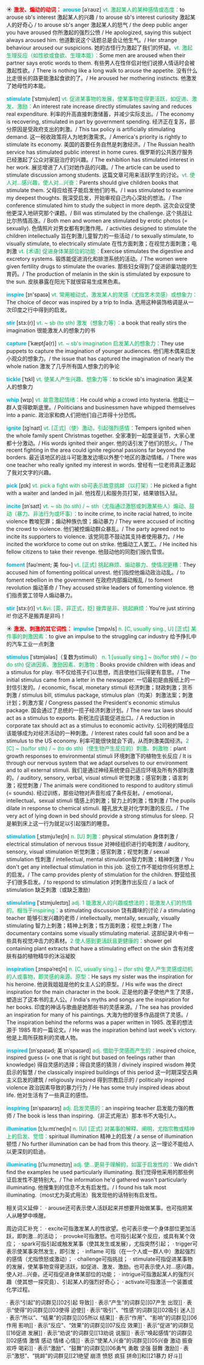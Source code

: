 ☀ <font color="red">**激发、煽动的动词：**</font>
<font color="sky blue">**arouse**</font> [əˈraʊz]
<font color="#00b050">vt. 激起某人的某种感情或态度：</font>to arouse sb's interest 激起某人的兴趣 / to arouse sb's interest curiosity 激起某人的好奇心 / to arouse sb's anger 激起某人的怒气 / the deep public anger you have aroused 你所激起的强烈公愤 / He apologized, saying this subject always aroused him. 他道歉说这个话题总是会让他生气。/ Her strange behaviour aroused our suspicions. 她的古怪行为激起了我们的怀疑。<font color="#00b050">vt. 激起生理反应（如性欲或食欲、生理本能）：</font>Some men are aroused when their partner says erotic words to them. 有些男人在性伴侣对他们说撩人情话时会被激起性欲。/ There is nothing like a long walk to arouse the appetite. 没有什么比走很长的路更能激起食欲的了。/ He aroused her mothering instincts. 他激发了她母性的本能。
           
<font color="sky blue">**stimulate**</font> [ˈstɪmjuleɪt]
<font color="#00b050">vt. 促进某事物的发展，使某事物变得更活跃，如促进、激发、激励：</font>An interest rate increase directly stimulates saving and reduces real expenditure. 利率的升高直接刺激储蓄，并减少实际支出。/ The economy is recovering, stimulated in part by government spending. 经济正在复苏，部分原因是受政府支出的刺激。/ This tax policy is artificially stimulating demand. 这一税收政策将人为地刺激需求。/ America's priority is rightly to stimulate its economy. 美国的首要任务自然是刺激经济。/ The Russian health service has stimulated public interest in home cures. 俄罗斯的公共医疗服务已经激起了公众对家庭治疗的兴趣。/ The exhibition has stimulated interest in her work. 展览增进了人们对她作品的兴趣。/ The article can be used to stimulate discussion among students. 这篇文章可用来活跃学生的讨论。<font color="#00b050">vt. 使人对…感兴趣，使人对…兴奋：</font>Parents should give children books that stimulate them. 父母应给孩子能启发他们的书。/ I was stimulated to examine my deepest thoughts. 我深受启发，开始审视自己内心深处的想法。/ The conference stimulated him to study the subject in more depth. 这次会议促使他更深入地研究那个课题。/ Bill was stimulated by the challenge. 这个挑战让比尔热情高涨。/ Both men and women are stimulated by erotic photos (= sexually). 色情照片对男女都有刺激作用。/ activities designed to stimulate the children intellectually 旨在刺激儿童智力的一些活动 / to sexually stimulate, to visually stimulate, to electrically stimulate 在性方面刺激；在视觉方面刺激；电刺激 <font color="#00b050">vt. [术语] 促进身体某部位的功能：</font>Exercise stimulates the digestive and excretory systems. 锻炼能促进消化和排泄系统的活动。/ The women were given fertility drugs to stimulate the ovaries. 那些妇女得到了促进卵巢功能的生育药。/ The production of melanin in the skin is stimulated by exposure to the sun. 皮肤暴露在阳光下就很容易生成黑色素。

<font color="sky blue">**inspire**</font> [ɪn'spaɪə] 
<font color="#00b050">vt. 常用被动式，激发某人的灵感（尤指艺术灵感）或想象力：</font>The choice of decor was inspired by a trip to India. 选用这种装饰格调是从一次印度之行中得到的启发。
                    
<font color="sky blue">**stir**</font> [stɜ:(r)]
<font color="#00b050">vt. ~ sb (to sth) 激发（想象力等）：</font>a book that really stirs the imagination 很能激发人的想象力的书

<font color="sky blue">**capture**</font> [ˈkæptʃə(r)]
<font color="#00b050">vt. ~ sb's imagination 启发某人的想象力：</font>They use puppets to capture the imagination of younger audiences. 他们用木偶来启发小观众的想象力。/ the issue that has captured the imagination of nearly the whole nation 激发了几乎所有国人想象力的争论          
           
<font color="sky blue">**tickle**</font> [ˈtɪkl]
<font color="#00b050">vt. 使某人产生兴趣、想象力等：</font>to tickle sb's imagination 满足某人的想象力

<font color="sky blue">**whip**</font> [wɪp]
<font color="#00b050">vt. 故意激起情绪：</font>He could whip a crowd into hysteria. 他能让一群人变得歇斯底里。/ Politicians and businessmen have whipped themselves into a panic. 政治家和商人们把他们自己弄得十分恐慌。
                     
<font color="sky blue">**ignite**</font> [ɪgˈnaɪt]
<font color="#00b050">vt. [正式]（使）激动，引起强烈感情：</font>Tempers ignited when the whole family spent Christmas together. 全家凑到一起度圣诞节，大家心里都十分激动。/ His words ignited their anger. 他的话引发了他们的怒火。/ The recent fighting in the area could ignite regional passions far beyond the borders. 最近该地区的战斗可能激发边境以外整个地区的激动情绪。/ There was one teacher who really ignited my interest in words. 曾经有一位老师真正激起了我对文字的兴趣。

<font color="sky blue">**pick**</font> [pɪk] 
<font color="#00b050">vt. pick a fight with sb可表示故意挑衅（以打架）：</font>He picked a fight with a waiter and landed in jail. 他找茬儿和服务员打架，结果锒铛入狱。

<font color="sky blue">**incite**</font> [ɪnˈsaɪt]
<font color="#00b050">vt. ~ sb (to sth) / ~ sth（尤指通过激怒或刺激某些人）煽动、鼓动（暴力、非法行为或坏事）：</font>to incite crime, to incite racial hatred, to incite violence 教唆犯罪；煽动种族仇恨；煽动暴力 / They were accused of inciting the crowd to violence. 他们被控煽动群众暴乱。/ The party agreed not to incite its supporters to violence. 该党同意不鼓动其支持者使用暴力。/ He incited the workforce to come out on strike. 他煽动工人罢工。/ He incited his fellow citizens to take their revenge. 他鼓动他的同胞们报仇雪恨。

<font color="sky blue">**foment**</font> [fəʊˈment; 美 foʊ-]
<font color="#00b050">vt. [正式] 挑起麻烦、煽动暴力、使情况更糟：</font>They accused him of fomenting political unrest. 他们指控他煽动政治动乱。/ to foment rebellion in the government 在政府内部煽动叛乱 / to foment revolution 煽动革命 / They accused strike leaders of fomenting violence. 他们指责罢工领导人煽动暴力。
           
<font color="sky blue">**stir**</font> [stɜ:(r)]
<font color="#00b050">vt.&vi. [英，非正式，贬] 拨弄是非、挑起麻烦：</font>You're just stirring it! 你这不是搬弄是非吗！

☀ <font color="red">**激发、刺激的其它词性：**</font>
<font color="sky blue">**impulse**</font> [ˈɪmpʌls]
<font color="#00b050">n. [C, usually sing., U] [正式] 某件事的刺激因素：</font>to give an impulse to the struggling car industry 给予挣扎中的汽车工业一点刺激

<font color="sky blue">**stimulus**</font> [ˈstɪmjələs]（复数为stimuli）
<font color="#00b050">n. 1 [usually sing.] ~ (to/for sth) / ~ (to do sth) 促进因素、激励因素、刺激物：</font>Books provide children with ideas and a stimulus for play. 书不仅给孩子们以思想，而且使他们玩得更有意思。/ The initial stimulus came from a letter in the newspaper. 一切最初是由报纸上的一封信引发的。/ economic, fiscal, monetary stimuli 经济刺激；财政刺激；货币刺激 / stimulus bill, stimulus package, stimulus plan（均美）刺激法案；刺激计划；刺激方案 / Congress passed the President's economic stimulus package. 国会通过了总统的一揽子经济刺激计划。/ The new tax laws should act as a stimulus to exports. 新税法应该能促进出口。/ A reduction in corporate tax should act as a stimulus to economic activity. 公司税的降低应该能够成为对经济活动的一种刺激。/ Interest rates could fall soon and be a stimulus to the US economy. 利率可能很快就会下调，从而刺激美国经济。<font color="#00b050">2 [C] ~ (to/for sth) / ~ (to do sth)（使生物产生反应的）刺激、刺激物：</font>plant growth responses to environmental stimuli 环境刺激下的植物生长反应 / It is through our nervous system that we adapt ourselves to our environment and to all external stimuli. 我们是通过神经系统使自己适应环境及所有外部刺激的。/ auditory, sensory, verbal, visual stimuli 听觉刺激；感官刺激；语言刺激；视觉刺激 / The animals were conditioned to respond to auditory stimuli (= sounds). 经过训练，那些动物对声音形成了条件反射。/ emotional，intellectual，sexual stimuli 情感上的刺激；智力上的刺激；性刺激 / The pupils dilate in response to chemical stimuli. 瞳孔放大是对化学刺激的反应。/ The very act of lying down in bed should provide a strong stimulus for sleep. 只是躺到床上这一行为就足以引起强烈的睡意。

<font color="sky blue">**stimulation**</font> [ˌstɪmjuˈleɪʃn]
<font color="#00b050">n. [U] 刺激：</font>physical stimulation 身体刺激 / electrical stimulation of nervous tissue 对神经组织进行的电刺激 / auditory, sensory, visual stimulation 听觉刺激；感官刺激；视觉刺激 / sexual stimulation 性刺激 / intellectual, mental stimulation智力刺激；精神刺激 / You don't get any intellectual stimulation in this job. 这份工作不能给你任何思想上的启发。/ The camp provides plenty of stimulation for the children. 野营给孩子们很多启发。/ to respond to stimulation 对刺激作出反应 / a lack of stimulation 缺乏刺激（或缺乏激励）

<font color="sky blue">**stimulating**</font> [ˈstɪmjuleɪtɪŋ]
<font color="#00b050">adj. 1 能激发人的兴趣或想法的；能激发人们的热情的。相当于inspiring：</font>a stimulating discussion 饶有趣味的讨论 / a stimulating teacher 能够引发兴趣的老师 / intellectually, mentally, sexually, visually stimulating 智力上刺激；精神上刺激；性方面刺激；视觉上刺激 / The documentary contains some visually stimulating material. 这部纪录片中有一些具有视觉冲击力的素材。<font color="#00b050">2 使人感到更活跃且更健康的：</font>shower gel containing plant extracts that have a stimulating effect on the skin 含有对皮肤有益的植物精华的沐浴凝胶
               
<font color="sky blue">**inspiration**</font> [ˌɪnspəˈreɪʃn]
<font color="#00b050">n. [C, usually sing.] ~ (for sth) 使人产生灵感或动机的人或事物，即灵感的来源、原型：</font>He says my sister was the inspiration for his heroine. 他说我姐姐是他的女主人公的原型。/ His wife was the direct inspiration for the main character in the book. 正是他的妻子使他产生了灵感，塑造出了这本书的主人公。/ India's myths and songs are the inspiration for her books. 印度的神话与歌曲是她那些书的灵感来源。/ The sea has provided an inspiration for many of his paintings. 大海为他的很多作品提供了灵感。/ The inspiration behind the reforms was a paper written in 1985. 改革的想法源于 1985 年的一篇论文。/ He was the inspiration behind last week's victory. 他是上周所获胜利的灵魂人物。       
           
<font color="sky blue">**inspired**</font> [ɪnˈspaɪəd; 美 ɪnˈspaɪərd]
<font color="#00b050">adj. 借助于灵感而产生的：</font>inspired choice, inspired guess (= one that is right but based on feelings rather than knowledge) 得自灵感的选择；得自灵感的猜测 / divinely inspired wisdom 神灵启示的智慧 / the classically inspired buildings of this period 这一时期深受古典主义启发的建筑 / religiously inspired 得到宗教启示的 / politically inspired violence 政治因素导致的暴力行为 / He has some truly inspired ideas about life. 他对生活有了一些真正的感悟。
           
<font color="sky blue">**inspiring**</font> [ɪnˈspaɪərɪŋ]
<font color="#00b050">adj. 启发灵感的：</font>an inspiring teacher 启发能力强的教师 / The book is less than inspiring.（非正式用法）那本书不大吸引人。

<font color="sky blue">**illumination**</font> [ɪˌlu:mɪˈneɪʃn]
<font color="#00b050">n. [U] [正式] 对某事的解释、阐明，尤指宗教或精神上的启发、觉悟：</font>spiritual illumination 精神上的启发 / a sense of illumination 顿悟 / No further illumination can be had from this theory. 这一理论不能给人以更深刻的启迪。

<font color="sky blue">**illuminating**</font> [ɪˈlu:mɪneɪtɪŋ]
<font color="#00b050">adj. 使…更易于理解的，如富于启发性的：</font>We didn't find the examples he used particularly illuminating. 我们觉得他采用的那些例证启发性不是特别大。/ The information he'd gathered wasn't particularly illuminating. 他搜集到的信息不太有启发性。/ I found his talk most illuminating.（most尤为英式用法）我发现他的话特别有启发性。

相关词义延伸：
· arouse还可表示使人活跃起来并想要开始做某事。也可指把某人从睡梦中唤醒。

周边词汇补充：
· excite可指激发某人的性欲望。也可表示使一个身体部位更加活跃，即刺激…的活动；
· provoke可指激怒。也可指引起某个反应，或具有某个效应；
· spark可指引起或触发某事（使其发生或发展），尤指突然引起；
· trigger可表示使某事突然发生，即引发；
· inflame 可指（在一个人或一群人中）激起强烈的感情（尤指愤怒或激动）；
· challenge可指挑战；
· stimulate可指促进某事物的发展，使某事物变得更活跃，如促进、激发、激励。也可表示使人对…感兴趣，使人对…兴奋。还可指促进身体某部位的功能；
· intrigue可指激起某人的强烈兴趣（使其想一探究竟）、引起某人的强烈好奇心；
· activate可指激活一个装置或化学过程。

· 表示“引起”的词群见[[02引起 导致]]
· 表示“产生”的词群见[[07产生 出现]]
· 表示“使得”的词群见[[03使得 迫使]]
· 表示“吸引”、“性感”的词群见[[02吸引 迷人]]
· 表示“所以”、“结果”的词群见[[05所以 结果]]
· 表示“作用”、“影响”的词群见[[06作用 影响]]
· 表示“反应”、“效果”的词群见[[07反应 效果]]
· 表示“促进”的词群见[[16促进 发展]]
· 表示“劝说”的词群见[[13劝说 说服]]
· 表示“唤起感情”的词群见[[02感情 激情 感动 情绪 心情]]
· 表示“使某人兴奋”的词群见[[05兴奋 激动 振奋 欢呼 喝彩]]
· 表示“激励”、“鼓舞”的词群见[[06勇气 勇敢 坚强 鼓舞 激励]]
· 表示“激怒”、“挑衅”的词群见[[21绝望 崩溃 愤怒 疯狂 拼命]]和[[21暴力 好斗]]